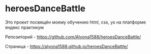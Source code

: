 # heroesDanceBattle

Это проект посвящён моему обучению html, css, ys на платформе яндекс практикум

Репозиторий - https://github.com/Alyona1588/heroesDanceBattle/

Страница - https://alyona1588.github.io/heroesDanceBattle/
